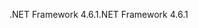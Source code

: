 <span data-ttu-id="c5e08-101">.NET Framework 4.6.1</span><span class="sxs-lookup"><span data-stu-id="c5e08-101">.NET Framework 4.6.1</span></span>